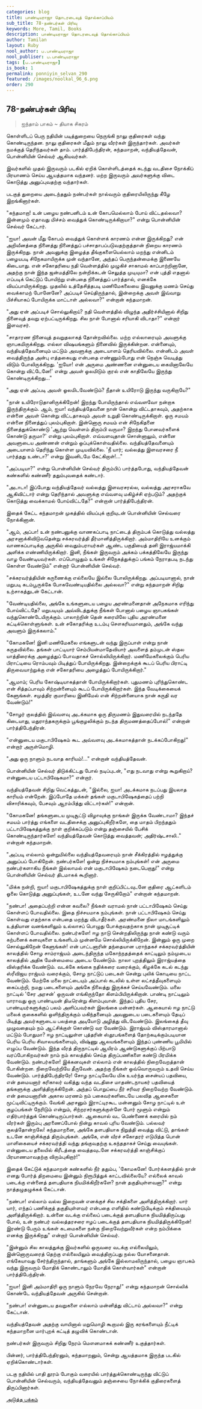 ```yaml
---
categories: blog
title: பாண்டியராஜா தொடரடைவுத் தொல்காப்பியம்
sub_title: 78-நண்பர்கள் பிரிவு
keywords: More, Tamil, Books
description: பாண்டியராஜா தொடரடைவுத் தொல்காப்பியம்
author: Tamilan
layout: Ruby
nool_author: ப.பாண்டியராஜா
nool_publiser: ப.பாண்டியராஜா
tags: [ப.பாண்டியராஜா]
is_book: 1
permalink: ponniyin_selvan_290
featured: /images/noolkal_96_6.png
order: 290
---
```



## 78-நண்பர்கள் பிரிவு

> ஐந்தாம் பாகம் ~ தியாக சிகரம்

கொள்ளிடப் பெரு நதியின் படித்துறையை நெருங்கி நாலு குதிரைகள் வந்து கொண்டிருந்தன. நாலு குதிரைகள் மீதும் நாலு வீரர்கள் இருந்தார்கள். அவர்கள் நமக்குத் தெரிந்தவர்கள் தாம். பார்த்திபேந்திரன், கந்தமாறன், வந்தியத்தேவன், பொன்னியின் செல்வர் ஆகியவர்கள்.

இவர்களில் முதல் இருவரும் படகில் ஏறிக் கொள்ளிடத்தைக் கடந்து வடதிசை நோக்கிப் பிரயாணம் செய்ய ஆயத்தமாக வந்தனர். மற்ற இருவரும் அவர்களுக்கு விடை கொடுத்து அனுப்புவதற்கு வந்தார்கள்.

படகுத் துறையை அடைந்ததும் நண்பர்கள் நால்வரும் குதிரையிலிருந்து கீழே இறங்கினார்கள்.

"கந்தமாறா! உன் பழைய நண்பனிடம் உன் கோபமெல்லாம் போய் விட்டதல்லவா? இன்னமும் ஏதாவது மிச்சம் வைத்துக் கொண்டிருக்கிறாயா?" என்று பொன்னியின் செல்வர் கேட்டார்.

"ஐயா! அவன் மீது கோபம் வைத்துக் கொள்ளக் காரணம் என்ன இருக்கிறது? என் அறிவீனத்தை நினைத்து நினைத்துப் பச்சாதாபப்படுவதற்குத்தான் நிறைய காரணம் இருக்கிறது. நான் அவனுக்கு இழைத்த தீங்குகளையெல்லாம் மறந்து என்னிடம் பழையபடி சிநேகமாயிருக்க முன் வந்தானே, அந்தப் பெருந்தன்மைக்கு இணையே கிடையாது. என் சகோதரியை நதி வெள்ளத்தில் முழுகிச் சாகாமல் காப்பாற்றினானே, அதற்கு நான் இந்த ஜன்மத்திலே நன்றிக்கடன் செலுத்த முடியுமா? என் புத்தி எதனால் எப்படிக் கெட்டுப் போயிற்று என்பதை நினைத்துப் பார்த்தால், எனக்கே வியப்பாயிருக்கிறது. முதலில் உத்தேசித்தபடி மணிமேகலையை இவனுக்கு மணம் செய்து வைக்காமற் போனேனே? அப்படிச் செய்திருந்தால், இன்றைக்கு அவள் இவ்வாறு பிச்சியாகப் போயிருக்க மாட்டாள் அல்லவா?" என்றான் கந்தமாறன்.

"அது ஏன் அப்படிச் சொல்லுகிறாய்? நதி வெள்ளத்தில் விழுந்த அதிர்ச்சியினால் சிறிது நினைவுத் தவறு ஏற்பட்டிருக்கிறது. சில நாள் போனால் சரியாகி விடாதா?" என்றார் இளவரசர்.

"சாதாரண நினைவுத் தவறுதலாகத் தோன்றவில்லை. மற்ற எல்லாரையும் அவளுக்கு ஞாபகமிருக்கிறது. எல்லா விஷயங்களும் நினைவில் இருக்கின்றன. என்னையும், வந்தியத்தேவனையும் மட்டும் அவளுக்கு அடையாளம் தெரியவில்லை. என்னிடம் அவள் வைத்திருந்த அன்பு எத்தகையது என்பதை எண்ணும்போது என் நெஞ்சு வெடித்து விடும் போலிருக்கிறது. 'ஐயோ! என் அருமை அண்ணனை என்னுடைய கையினாலேயே கொன்று விட்டேனே!' என்று அவள் ஓலமிடும் குரல் என் காதிலேயே இருந்து கொண்டிருக்கிறது..."

"அது ஏன் அப்படி அவள் ஓலமிடவேண்டும்? நீதான் உயிரோடு இருந்து வருகிறாயே?"

"நான் உயிரோடுதானிருக்கிறேன்! இறந்து போயிருந்தால் எவ்வளவோ நன்றாக இருந்திருக்கும். ஆம், ஐயா! வந்தியத்தேவனை நான் கொன்று விட்டதாகவும், அதற்காக என்னை அவள் கொன்று விட்டதாகவும் அவள் உறுதி கொண்டிருக்கிறாள். ஒரு சமயம் என்னை நினைத்துப் புலம்புகிறாள். இன்னொரு சமயம் என் சிநேகிதனை நினைத்துக்கொண்டு 'ஆற்று வெள்ளம் திரும்பி வருமா? இறந்து போனவர்களைக் கொண்டு தருமா?' என்று புலம்புகிறாள். எவ்வளவுதான் சொன்னாலும், என்னை அவளுடைய அண்ணன் என்றும் ஒப்புக்கொள்வதில்லை. வந்தியத்தேவனையும் அடையாளம் தெரிந்து கொள்ள முடியவில்லை. 'நீ யார்; வல்லத்து இளவரசரை நீ பார்த்தது உண்டா?' என்று இவனிடமே கேட்கிறாள்!..."

"அப்படியா?" என்று பொன்னியின் செல்வர் திரும்பிப் பார்த்தபோது, வந்தியத்தேவன் கண்களில் கண்ணீர் ததும்புவதைக் கண்டார்.

"அடாடா! இப்போது வந்தியத்தேவர் வல்லத்து இளவரசரல்ல, வல்லத்து அரசராகவே ஆகிவிட்டார் என்று தெரிந்தால் அவளுக்கு எவ்வளவு மகிழ்ச்சி ஏற்படும்? அதற்குக் கொடுத்து வைக்காமல் போய்விட்டதே?" என்றான் பார்த்திபேந்திரன்.

இதைக் கேட்ட கந்தமாறன் முகத்தில் வியப்புக் குறியுடன் பொன்னியின் செல்வரை நோக்கினான்.

"ஆம், அப்பா! உன் நண்பனுக்கு வாணகப்பாடி நாட்டைத் திரும்பக் கொடுத்து வல்லத்து அரசனாக்கிவிடுவதென்று சக்கரவர்த்தி தீர்மானித்திருக்கிறார். அம்மாதிரியே உனக்கும் வாணகப்பாடிக்கு அருகில் வைதும்பராயர்கள் ஆண்ட பகுதியைத் தனி இராஜ்யமாக்கி அளிக்க எண்ணியிருக்கிறார். இனி, நீங்கள் இருவரும் அக்கம் பக்கத்திலேயே இருந்து வாழ வேண்டியவர்கள். எப்பொழுதும் உங்கள் சிநேகத்துக்குப் பங்கம் நேராதபடி நடந்து கொள்ள வேண்டும்" என்றார் பொன்னியின் செல்வர்.

"சக்கரவர்த்தியின் கருணைக்கு எல்லையே இல்லை போலிருக்கிறது. அப்படியானால், நான் மறுபடி கடம்பூருக்கே போகவேண்டியதில்லை அல்லவா?" என்று கந்தமாறன் சிறிது உற்சாகத்துடன் கேட்டான்.

"வேண்டியதில்லை, அங்கே உங்களுடைய பழைய அரண்மனைதான் அநேகமாக எரிந்து போய்விட்டதே? மறுபடியும் அவ்விடத்துக்கு நீங்கள் போனால் பழைய ஞாபகங்கள் வந்துகொண்டேயிருக்கும். பாலாற்றின் தென் கரையிலே புதிய அரண்மனை கட்டிக்கொள்ளுங்கள். உன் சகோதரிக்கு உடம்பு சௌகரியமானதும், அங்கே வந்து அவளும் இருக்கலாம்."

"கோமகனே! இனி மணிமேகலை எங்களுடன் வந்து இருப்பாள் என்று நான் கருதவில்லை. தங்கள் பாட்டியார் செம்பியன்மாதேவியார் அவளைத் தம்முடன் ஸ்தல யாத்திரைக்கு அழைத்துப் போவதாகச் சொல்லியிருக்கிறார். மணிமேகலைக்கும் பெரிய பிராட்டியை ரொம்பவும் பிடித்துப் போயிருக்கிறது. இன்றைக்குக் கூடப் பெரிய பிராட்டி திருவையாற்றுக்கு என் சகோதரியை அழைத்துப் போயிருக்கிறார்."

"ஆமாம்; பெரிய கோஷ்டியாகத்தான் போயிருக்கிறார்கள். புதுமணம் புரிந்துகொண்ட என் சித்தப்பாவும் சிற்றன்னையும் கூடப் போயிருக்கிறார்கள். இந்த வேடிக்கையைக் கேளுங்கள். சமுத்திர குமாரியை இனிமேல் என் சிற்றன்னையாக நான் கருதி வர வேண்டும்!"

"சோழர் குலத்தில் இவ்வளவு அடக்கமாக ஒரு திருமணம் இதுவரையில் நடந்ததே கிடையாது, மதுராந்தகருக்கும் பூங்குழலிக்கும் நடந்த திருமணத்தைப்போல்!" என்றான் பார்த்திபேந்திரன்.

"என்னுடைய மகுடாபிஷேகம் கூட அவ்வளவு அடக்கமாகத்தான் நடக்கப்போகிறது!" என்றார் அருள்மொழி.

"அது ஒரு நாளும் நடவாத காரியம்!..." என்றான் வந்தியத்தேவன்.

பொன்னியின் செல்வர் திடுக்கிட்டது போல் நடிப்புடன், "எது நடவாது என்று கூறுகிறாய்? என்னுடைய பட்டாபிஷேகமா?" என்றார்.

வந்தியத்தேவன் சிறிது வெட்கத்துடன், "இல்லை, ஐயா! அடக்கமாக நடப்பது இயலாத காரியம் என்றேன். இப்போதே மக்கள் தங்கள் மகுடாபிஷேகத்தைப் பற்றி விசாரிக்கவும், பேசவும் ஆரம்பித்து விட்டார்கள்!" என்றான்.

"கோமகனே! தங்களுடைய முடிசூட்டு விழாவுக்கு நாங்கள் இருக்க வேண்டாமா? இந்தச் சமயம் பார்த்து எங்களை வடதிசைக்கு அனுப்புகிறீர்களே, தை மாதம் பிறந்ததும் பட்டாபிஷேகத்துக்கு நாள் குறிக்கப்படும் என்று தஞ்சையில் பேசிக் கொண்டிருந்தார்களே! வந்தியத்தேவன் கொடுத்து வைத்தவன்; அதிர்ஷ்டசாலி.." என்றான் கந்தமாறன்.

"அப்படி எல்லாம் ஒன்றுமில்லை வந்தியத்தேவரையும் நான் சீக்கிரத்தில் ஈழத்துக்கு அனுப்பப் போகிறேன். நண்பர்களே! ஒன்று நிச்சயமாக நம்புங்கள்! என் அருமை நண்பர்களாகிய நீங்கள் இல்லாமல் என் மகுடாபிஷேகம் நடைபெறாது!" என்று பொன்னியின் செல்வர் திடமாகக் கூறினார்.

"மிக்க நன்றி, ஐயா! மகுடாபிஷேகத்துக்கு நாள் குறிப்பிட்டவுடனே குதிரை ஆட்களிடம் ஓலை கொடுத்து அனுப்புங்கள், உடனே வந்து சேருகிறோம்" என்றான் கந்தமாறன்.

"நண்பா! அதைப்பற்றி என்ன கவலை? நீங்கள் வராமல் நான் பட்டாபிஷேகம் செய்து கொள்ளப் போவதில்லை. இதை நிச்சயமாக நம்புங்கள். நான் பட்டாபிஷேகம் செய்து கொள்வது எதற்காக என்பதை மறந்து விடாதீர்கள். அரண்மனை நிலா மாடங்களிலும் உத்தியான வனங்களிலும் உல்லாசப் பொழுது போக்குவதற்காக நான் முடிசூட்டிக் கொள்ளப் போவதில்லை. நண்பர்களே! ஈழ நாடு சென்றதிலிருந்து நான் கண்டு வரும் கற்பனைக் கனவுகளை உங்களிடம் முன்னமே சொல்லியிருக்கிறேன். இன்னும் ஒரு முறை சொல்லுகிறேன் கேளுங்கள்! என் பாட்டனாரின் தந்தையான பராந்தகச் சக்கரவர்த்தியின் காலத்தில் சோழ சாம்ராஜ்யம் அடைந்திருந்த மகோந்நதத்தைக் காட்டிலும் நம்முடைய காலத்தில் அதிக மேன்மையை அடைய வேண்டும். நாலா புறத்திலும் இராஜ்யத்தை விஸ்தரிக்க வேண்டும். வடக்கே கங்கை நதிக்கரை வரைக்கும், கிழக்கே கடல் கடந்து ஸ்ரீவிஜய ராஜ்யம் வரைக்கும், சோழ நாட்டுப் படைகள் சென்று புலிக் கொடியை நாட்ட வேண்டும். மேற்கே மலை நாட்டையும் அப்பால் கடலில் உள்ள லட்சத்தீவுகளையும் கைப்பற்றி, நமது படைகளையும் அங்கே நிலைத்து இருக்கச் செய்யவேண்டும். மலை நாட்டில் 'சேர அரசன்' ஒருவன் எங்கிருந்தோ கிளம்பியிருக்கிறான். பாண்டி நாட்டிலும் யாராவது ஒரு பாண்டியன் திடீரென்று கிளம்புவான். இந்தப் புதிய சேர, பாண்டியர்களுக்குப் பலம் அளிப்பவர்கள் இலங்கை மன்னர்கள். ஆகையால் ஈழ நாட்டு மலைக் குகைகளில் ஒளிந்திருக்கும் மகிந்தனையும் அவனுடைய படைகளையும் தேடிப் பிடித்து அவர்களுடைய பலத்தை அடியோடு அழித்து விடவேண்டும். இலங்கைத் தீவு முழுவதையும் நம் ஆட்சிக்குள் கொண்டு வர வேண்டும். இராஜ்யம் விஸ்தாரமானால் மட்டும் போதுமா? ஈழ நாட்டிலுள்ள புத்தரின் ஸ்தூபங்களைத் தோற்கடிக்கும்படியான பெரிய பெரிய சிவாலயங்களையும், விஷ்ணு ஆலயங்களையும் இந்தப் புண்ணிய பூமியில் எழுப்ப வேண்டும். இந்த வீரத் திருநாட்டில் ஆயிரம் ஆண்டுகளுக்குப் பிற்பாடு வரப்போகிறவர்கள் நாம் நம் காலத்தில் செய்த திருப்பணிகளை கண்டு பிரமிக்க வேண்டும். நண்பர்களே! இக்கனவுகள் எல்லாம் என் காலத்தில் நிறைவேறத்தான் போகின்றன. நிறைவேற்றியே தீருவேன். அதற்கு நீங்கள் ஒவ்வொருவரும் உதவி செய்ய வேண்டும். பார்த்திபேந்திரரே! சோழ நாட்டிலேயே மிக உயர்ந்த சைன்யப் பதவியை, என் தமையனார் கரிகாலர் வகித்து வந்த வடதிசை மாதண்டநாயகர் பதவியைத் தங்களுக்கு அளித்திருக்கிறேன். அந்தப் பொறுப்பை நீர் சரிவர நிறைவேற்ற வேண்டும். என்
தமையனாரின் அகால மரணம் நம் பகைவர்களிடையே பலவித ஆசைகளை மூட்டிவிட்டிருக்கும். வேங்கி அரசனும் இராட்டிரகூட மன்னனும் சோழ நாட்டில் உள் குழப்பங்கள் நேரிடும் என்றும், சிற்றரசர்களுக்குள்ளே போர் மூளும் என்றும் எதிர்பார்த்துக் கொண்டிருப்பார்கள். ஆகையால் வட பெண்ணைக் கரையில் நம் வீரர்கள் இரும்பு அரணைப்போல் நின்று காவல் புரிய வேண்டும். பல்லவர் குலத்தோன்றலே! கந்தமாறனை, அங்கே தளபதியாக நிறுத்தி வைத்து விட்டு, தாங்கள் உடனே காஞ்சிக்குத் திரும்புங்கள். அங்கே, என் வீரச் சகோதரர் எடுபித்த பொன் மாளிகையைச் சக்கரவர்த்தி வந்து தங்குவதற்கு உகந்ததாகச் செய்து வையுங்கள். என்னுடைய தலையில் கிரீடத்தை வைத்தவுடனே சக்கரவர்த்தி காஞ்சிக்குப் பிரயாணமாவதற்கு விரும்புகிறார்!"

இதைக் கேட்டுக் கந்தமாறன் கண்களில் நீர் ததும்ப, 'கோமகனே! போர்க்களத்தில் நான் எனது போர்த் திறமையை இன்னும் நிரூபித்துக் காட்டவில்லையே? எல்லைக் காவல் படைக்கு என்னைத் தளபதியாக நியமிக்கிறீர்களே? நான் தகுதியுள்ளவனா?" என்று நாத்தழுதழுக்கக் கேட்டான்.

"நண்பா! எல்லாம் வல்ல இறைவன் எனக்குச் சில சக்திகளை அளித்திருக்கிறார். யார் யார், எந்தப் பணிக்குத் தகுதியுள்ளவர் என்பதை எளிதில் கண்டுபிடிக்கும் சக்தியையும் அளித்திருக்கிறார். உன்னை வடக்கு எல்லைப் படைக்குத் தளபதியாக நியமித்திருப்பது போல், உன் நண்பர் வல்லத்தரசரை ஈழப் படைக்குத் தளபதியாக நியமித்திருக்கிறேன்! இரண்டு பேரும் உங்கள் கடமைகளை நன்கு நிறைவேற்றுவீர்கள் என்ற நம்பிக்கை எனக்கு இருக்கிறது" என்றார் பொன்னியின் செல்வர்.

"இன்னும் சில காலத்துக்கு இவர்களில் ஒருவரை வடக்கு எல்லையிலும், இன்னொருவரைத் தெற்கு எல்லையிலும் வைத்திருப்பது நல்ல யோசனைதான். எங்கேயாவது சேர்ந்திருந்தால், தாங்களும் அங்கே இல்லாமலிருந்தால், பழைய ஞாபகம் வந்து இருவரும் மோதிக் கொண்டாலும் மோதிக் கொள்வார்கள்" என்றான் பார்த்திபேந்திரன்.

"ஐயா! இனி அம்மாதிரி ஒரு நாளும் நேரவே நேராது!" என்று கந்தமாறன் சொல்லிக் கொண்டே வந்தியத்தேவன் அருகில் சென்றான்.

"நண்பா! என்னுடைய தவறுகளை எல்லாம் மன்னித்து விட்டாய் அல்லவா?" என்று கேட்டான்.

வந்தியத்தேவன் அதற்கு வாயினால் மறுமொழி கூறாமல் இரு கரங்களையும் நீட்டிக் கந்தமாறனை மார்புறக் கட்டித் தழுவிக் கொண்டான்.

நண்பர்கள் இருவரும் சிறிது நேரம் மௌனமாகக் கண்ணீர் உகுத்தார்கள்.

பின்னர், பார்த்திபேந்திரனும், கந்தமாறனும், சென்று ஆயத்தமாக இருந்த படகில் ஏறிக்கொண்டார்கள்.

படகு நதியில் பாதி தூரம் போகும் வரையில் பார்த்துக்கொண்டிருந்து விட்டுப் பொன்னியின் செல்வரும், வந்தியத்தேவனும் தஞ்சையை நோக்கிக் குதிரைகளைத் திருப்பினார்கள்.

[அடுத்த பக்கம்](ponniyin_selvan_291)